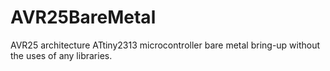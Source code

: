 # AVR25BareMetal
AVR25 architecture ATtiny2313 microcontroller bare metal bring-up without the uses of any libraries.
